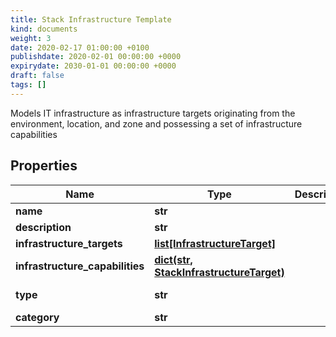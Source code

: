 ```yaml
---
title: Stack Infrastructure Template
kind: documents
weight: 3
date: 2020-02-17 01:00:00 +0100
publishdate: 2020-02-01 00:00:00 +0000
expirydate: 2030-01-01 00:00:00 +0000
draft: false
tags: []
---
```

Models IT infrastructure as infrastructure targets originating from the environment, location, and zone and possessing a set of infrastructure capabilities

## Properties

Name | Type | Description | Notes
------------ | ------------- | ------------- | -------------
**name** | **str** |  | 
**description** | **str** |  | [optional] [default to '']
**infrastructure_targets** | [**list[InfrastructureTarget]**](InfrastructureTarget.md) |  | 
**infrastructure_capabilities** | [**dict(str, StackInfrastructureTarget)**](StackInfrastructureTarget.md) |  | [optional] 
**type** | **str** |  | [optional] [default to 'stack_infrastructure_template']
**category** | **str** |  | [optional] [default to 'configs']